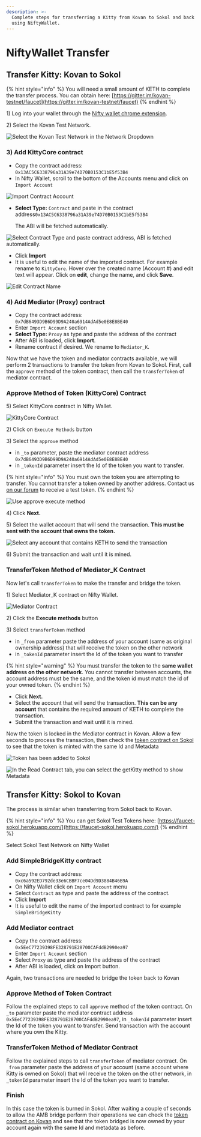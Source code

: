 ```yaml
---
description: >-
  Complete steps for transferring a Kitty from Kovan to Sokol and back again,
  using NiftyWallet.
---
```


# NiftyWallet Transfer

## **Transfer Kitty: Kovan to Sokol**

{% hint style="info" %}
You will need a small amount of KETH to complete the transfer process.  You can obtain here: [https://gitter.im/kovan-testnet/faucet](https://gitter.im/kovan-testnet/faucet)
{% endhint %}

1\) Log into your wallet through the [Nifty wallet chrome extension](https://chrome.google.com/webstore/detail/nifty-wallet/jbdaocneiiinmjbjlgalhcelgbejmnid).

2\) Select the Kovan Test Network.

![Select the Kovan Test Network in the Network Dropdown](../../.gitbook/assets/test-net-select.png)

### 3\) Add **KittyCore** contract

* Copy the contract address: `0x13AC5C6338796a31A39e74D70B0153C1bE5f53B4`
* In Nifty Wallet, scroll to the bottom of the Accounts menu and  click on `Import Account`

![Import Contract Account](../../.gitbook/assets/import_account.png)

* **Select Type:** `Contract`  and paste in the contract address`0x13AC5C6338796a31A39e74D70B0153C1bE5f53B4`

   The ABI will be fetched automatically.

![Select Contract Type and paste contract address, ABI is fetched automatically.](../../.gitbook/assets/import_1.png)

* Click **Import**
* It is useful to edit the name of the imported contract. For example rename to `KittyCore`. Hover  over the created name \(Account \#\) and edit text will appear. Click on **edit**, change the name, and click **Save**.

![Edit Contract Name](../../.gitbook/assets/kittycore2%20%281%29.png)

### 4\) Add Mediator \(Proxy\) contract

* Copy the contract address: `0x7dB6493D9B6D99D9A240a6914AdAd5e0E8E8BE40`
* Enter `Import Account` section
* **Select Type:** `Proxy` as type and paste the address of the contract
* After ABI is loaded, click **Import**.
* Rename contract if desired. We rename to `Mediator_K`.

Now that we have the token and mediator contracts available, we will perform 2 transactions to transfer the token from Kovan to Sokol.  First, call the `approve` method of the token contract,  then call the `transferToken` of mediator contract.

### Approve Method of Token \(KittyCore\) Contract

5\) Select KittyCore contract in Nifty Wallet.

![KittyCore Contract](../../.gitbook/assets/kittycore2.png)

2\) Click on `Execute Methods` button

3\) Select the `approve` method

* in `_to` parameter, paste the mediator contract address `0x7dB6493D9B6D99D9A240a6914AdAd5e0E8E8BE40` 
* in `_tokenId` parameter insert the Id of the token you want to transfer.

{% hint style="info" %}
You must own the token you are attempting to transfer. You cannot transfer a token owned by another address. Contact us [on our forum](https://forum.poa.network/c/tokenbridge/) to receive a test token.
{% endhint %}

![Use approve execute method](../../.gitbook/assets/kittycore3.png)

4\) Click **Next.**

5\) Select the wallet account that will send the transaction. **This must be sent with the account that owns the token.**

![Select any account that contains KETH to send the transaction](../../.gitbook/assets/transfer1.png)

6\) Submit the transaction and wait until it is mined.

### TransferToken Method of Mediator\_K Contract

Now let's call `transferToken` to make the transfer and bridge the token.

1\) Select Mediator\_K contract on Nifty Wallet.

![Mediator Contract](../../.gitbook/assets/mediator_k.png)

2\) Click the **Execute methods** button

3\) Select `transferToken` method

* in `_from` parameter paste the address of your account \(same as original ownership address\) that will receive the token on the other network
* in `_tokenId` parameter insert the Id of the token you want to transfer

{% hint style="warning" %}
You must transfer the token to the **same wallet address on the other network**. You cannot transfer between accounts, the account address must be the same, and the token id must match the id of your owned token.
{% endhint %}

* Click **Next.**
* Select the account that will send the transaction. **This can be any account** that contains the required amount of KETH to complete the transaction.
* Submit the transaction and wait until it is mined.

Now the token is locked in the Mediator contract in Kovan. Allow a few seconds to process the transaction, then check the [token contract on Sokol](https://blockscout.com/poa/sokol/tokens/0xc6a592ED792de33e6CBBF7ce04Dd9D3884B46B9A/inventory) to see that the token is  minted with the same Id and Metadata

![Token has been added to Sokol](../../.gitbook/assets/sokol_capture.png)

![In the Read Contract tab, you can select the getKitty method to show Metadata](../../.gitbook/assets/readcontract.png)

## **Transfer Kitty: Sokol to Kovan**

The process is similar when transferring from Sokol back to Kovan. 

{% hint style="info" %}
You can get Sokol Test Tokens here: [https://faucet-sokol.herokuapp.com/](https://faucet-sokol.herokuapp.com/)
{% endhint %}

Select Sokol Test Network on Nifty Wallet

### Add **SimpleBridgeKitty** contract

* Copy the contract address: `0xc6a592ED792de33e6CBBF7ce04Dd9D3884B46B9A`
* On Nifty Wallet click on `Import Account` menu
* Select `Contract` as type and paste the address of the contract. 
* Click **Import**
* It is useful to edit the name of the imported contract to for example `SimpleBridgeKitty`

###  Add Mediator contract

* Copy the contract address: `0x5EeC77239398FE328791E28700CAFddB2990ea97`
* Enter `Import Account` section
* Select `Proxy` as type and paste the address of the contract
* After ABI is loaded, click on Import button.

Again, two transactions are needed to bridge the token back to Kovan

### Approve Method of Token Contract

Follow the explained steps to call `approve` method of the token contract. On `_to` parameter paste the mediator contract address `0x5EeC77239398FE328791E28700CAFddB2990ea97`, in `_tokenId` parameter insert the Id of the token you want to transfer. Send transaction with the account where you own the Kitty.

### TransferToken Method of Mediator Contract 

Follow the explained steps to call `transferToken` of mediator contract. On `_from` parameter paste the address of your account \(same account where Kitty is owned on Sokol\) that will receive the token on the other network, in `_tokenId` parameter insert the Id of the token you want to transfer.

### Finish

In this case the token is burned in Sokol. After waiting a couple of seconds to allow the AMB bridge perform their operations we can check the [token contract on Kovan](https://blockscout.com/eth/kovan/tokens/0x13AC5C6338796a31A39e74D70B0153C1bE5f53B4/inventory) and see that the token bridged is now owned by your account again with the same Id and metadata as before.



